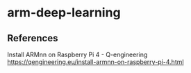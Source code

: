 # arm-deep-learning

## References
Install ARMnn on Raspberry Pi 4 - Q-engineering
https://qengineering.eu/install-armnn-on-raspberry-pi-4.html
